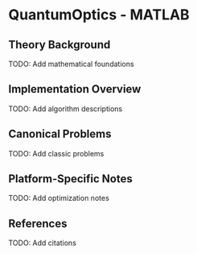 # QuantumOptics - MATLAB

## Theory Background
TODO: Add mathematical foundations

## Implementation Overview
TODO: Add algorithm descriptions

## Canonical Problems
TODO: Add classic problems

## Platform-Specific Notes
TODO: Add optimization notes

## References
TODO: Add citations
